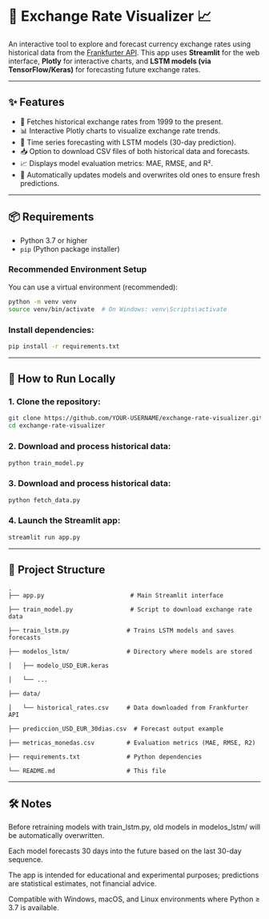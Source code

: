# 💱 Exchange Rate Visualizer 📈

An interactive tool to explore and forecast currency exchange rates using historical data from the [Frankfurter API](https://www.frankfurter.app/). This app uses **Streamlit** for the web interface, **Plotly** for interactive charts, and **LSTM models (via TensorFlow/Keras)** for forecasting future exchange rates.

---

## ✨ Features

- 📅 Fetches historical exchange rates from 1999 to the present.
- 📊 Interactive Plotly charts to visualize exchange rate trends.
- 🤖 Time series forecasting with LSTM models (30-day prediction).
- 📥 Option to download CSV files of both historical data and forecasts.
- 📈 Displays model evaluation metrics: MAE, RMSE, and R².
- 🔁 Automatically updates models and overwrites old ones to ensure fresh predictions.

---

## 📦 Requirements

- Python 3.7 or higher
- `pip` (Python package installer)

### Recommended Environment Setup

You can use a virtual environment (recommended):

```bash
python -m venv venv
source venv/bin/activate  # On Windows: venv\Scripts\activate
```

### Install dependencies:
```bash
pip install -r requirements.txt
```

---

## 🚀 How to Run Locally

### 1. Clone the repository:
```bash
git clone https://github.com/YOUR-USERNAME/exchange-rate-visualizer.git
cd exchange-rate-visualizer
```

### 2. Download and process historical data:
```bash
python train_model.py
```


### 3. Download and process historical data:
```bash
python fetch_data.py
```


### 4. Launch the Streamlit app:
```bash
streamlit run app.py
```

---

## 📂 Project Structure

```
.
├── app.py                        # Main Streamlit interface

├── train_model.py                # Script to download exchange rate data

├── train_lstm.py                # Trains LSTM models and saves forecasts

├── modelos_lstm/                # Directory where models are stored

│   ├── modelo_USD_EUR.keras

│   └── ...

├── data/

│   └── historical_rates.csv     # Data downloaded from Frankfurter API

├── prediccion_USD_EUR_30dias.csv  # Forecast output example

├── metricas_monedas.csv         # Evaluation metrics (MAE, RMSE, R2)

├── requirements.txt             # Python dependencies

└── README.md                    # This file
```

---

## 🛠️ Notes

Before retraining models with train_lstm.py, old models in modelos_lstm/ will be automatically overwritten.

Each model forecasts 30 days into the future based on the last 30-day sequence.

The app is intended for educational and experimental purposes; predictions are statistical estimates, not financial advice.

Compatible with Windows, macOS, and Linux environments where Python ≥ 3.7 is available.